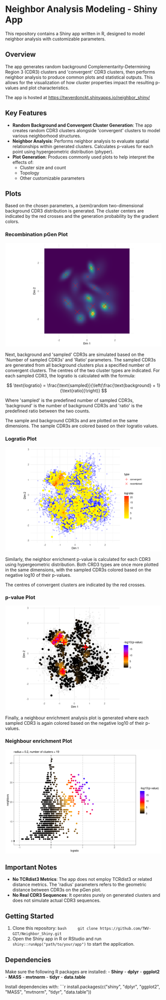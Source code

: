 # Neighbor Analysis Modeling - Shiny App

This repository contains a Shiny app written in R, designed to model neighbor analysis with customizable parameters.

## Overview

The app generates random background Complementarity-Determining Region 3 (CDR3) clusters and 'convergent' CDR3 clusters, then performs neighbor analysis to produce common plots and statistical outputs. This allows for the visualization of how cluster properties impact the resulting p-values and plot characteristics.

The app is hosted at <https://twverdonckt.shinyapps.io/neighbor_shiny/>

## Key Features

-   **Random Background and Convergent Cluster Generation**: The app creates random CDR3 clusters alongside 'convergent' clusters to model various neighborhood structures.
-   **Neighbor Analysis**: Performs neighbor analysis to evaluate spatial relationships within generated clusters. Calculates p-values for each point using hypergeometric distribution (phyper).
-   **Plot Generation**: Produces commonly used plots to help interpret the effects of:
    -   Cluster size and count
    -   Topology
    -   Other customizable parameters

## Plots

Based on the chosen parameters, a (semi)random two-dimensional background CDR3 distribution is generated. The cluster centers are indicated by the red crosses and the generation probability by the gradient colors.

### Recombination pGen Plot

![](./images/pGen.png)

Next, background and 'sampled' CDR3s are simulated based on the 'Number of sampled CDR3s' and 'Ratio' parameters. The sampled CDR3s are generated from all background clusters plus a specified number of convergent clusters. The centres of the two cluster types are indicated. For each sampled CDR3, the logratio is calculated with the formula:

$$
\text{logratio} = \frac{\text{sampled}}{\left(\frac{\text{background} + 1}{\text{ratio}}\right)}
$$

Where 'sampled' is the predefined number of sampled CDR3s, 'background' is the number of background CDR3s and 'ratio' is the predefined ratio between the two counts.

The sample and background CDR3s and are plotted on the same dimensions. The sample CDR3s are colored based on their logratio values.

### Logratio Plot

![](./images/logratio.png)

Similarly, the neighbor enrichment p-value is calculated for each CDR3 using hypergeometric distribution. Both CRD3 types are once more plotted in the same dimensions, with the sampled CDR3s colored based on the negative log10 of their p-values.

The centres of convergent clusters are indicated by the red crosses.

### p-value Plot

![](./images/pvalues.png)

Finally, a neighbour enrichment analysis plot is generated where each sampled CDR3 is again colored based on the negative log10 of their p-values.

### Neighbour enrichment Plot

![](./images/enrichment.png)

## Important Notes

-   **No TCRdist3 Metrics**: The app does not employ TCRdist3 or related distance metrics. The 'radius' parameters refers to the geometric distance between CDR3s on the pGen plot.
-   **No Real CDR3 Sequences**: It operates purely on generated clusters and does not simulate actual CDR3 sequences.

## Getting Started

1.  Clone this repository: `bash     git clone https://github.com/TWV-GIT/Neighbor_Shiny.git`
2.  Open the Shiny app in R or RStudio and run `shiny::runApp("path/to/your/app")` to start the application.

## Dependencies

Make sure the following R packages are installed: - **Shiny** - **dplyr** - **ggplot2** - **MASS** - **mvtnorm** - **tidyr** - **data.table**

Install dependencies with: \`\`\`r install.packages(c("shiny", "dplyr", "ggplot2", "MASS", "mvtnorm", "tidyr", "data.table"))
